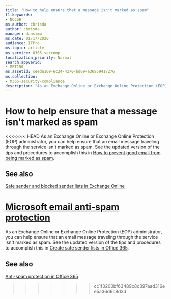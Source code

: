 ```yaml
---
title: "How to help ensure that a message isn't marked as spam"
f1.keywords:
- NOCSH
ms.author: chrisda
author: chrisda
manager: dansimp
ms.date: 01/17/2020
audience: ITPro
ms.topic: article
ms.service: O365-seccomp
localization_priority: Normal
search.appverid:
- MET150
ms.assetid: ceeda109-6c24-4270-bd09-a36959417276
ms.collection:
- M365-security-compliance
description: "As an Exchange Online or Exchange Online Protection (EOP) administrator, you can help ensure that an email message traveling through the service isn't marked as spam. See the updated version of the tips and procedures to accomplish this in Prevent false positive email marked as spam with a safelist or other techniques."
---
```


# How to help ensure that a message isn't marked as spam

<<<<<<< HEAD
As an Exchange Online or Exchange Online Protection (EOP) administrator, you can help ensure that an email message traveling through the service isn't marked as spam. See the updated version of the tips and procedures to accomplish this in [How to prevent good email from being marked as spam](prevent-email-from-being-marked-as-spam.md).

## See also

[Safe sender and blocked sender lists in Exchange Online](safe-sender-and-blocked-sender-lists-faq.md)

[Microsoft email anti-spam protection](anti-spam-protection.md)
=======
As an Exchange Online or Exchange Online Protection (EOP) administrator, you can help ensure that an email message traveling through the service isn't marked as spam. See the updated version of the tips and procedures to accomplish this in [Create safe sender lists in Office 365](create-safe-sender-lists-in-office-365.md).

## See also

[Anti-spam protection in Office 365](anti-spam-protection.md)
>>>>>>> cc1f3200bf63489c8c397aad316ee5a36d6c8d3d
